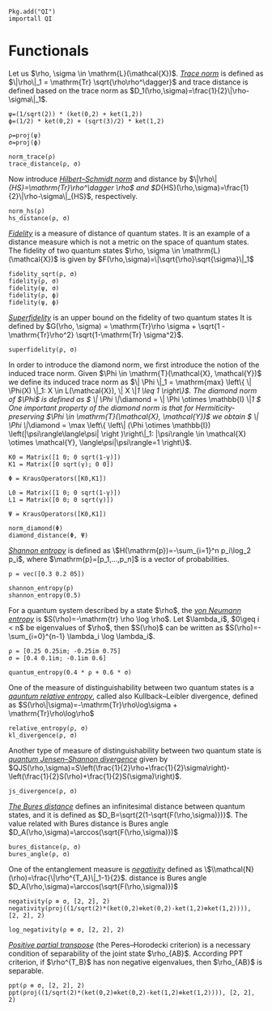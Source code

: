 ```@setup QI
Pkg.add("QI")
importall QI
```

# Functionals

Let us \$\\rho, \\sigma \\in \\mathrm{L}(\\mathcal{X})\$. [*Trace norm*](https://www.quantiki.org/wiki/trace-norm) is defined as \$\\|\\rho\\|_1 = \\mathrm{Tr} \\sqrt{\\rho\\rho^\\dagger}\$ and trace distance is defined based on the trace norm as \$D_1(\\rho,\\sigma)=\\frac{1}{2}\\|\\rho-\\sigma\\|_1$.

```@repl QI
ψ=(1/sqrt(2)) * (ket(0,2) + ket(1,2))
ϕ=(1/2) * ket(0,2) + (sqrt(3)/2) * ket(1,2)

ρ=proj(ψ)
σ=proj(ϕ)

norm_trace(ρ)
trace_distance(ρ, σ)
```
Now introduce [*Hilbert–Schmidt norm*](https://en.wikipedia.org/wiki/Hilbert%E2%80%93Schmidt_operator) and distance by \$\\|\\rho\\|_{HS}=\\mathrm{Tr}\\rho^\\dagger \\rho\$ and \$D_{HS}(\\rho,\\sigma)=\\frac{1}{2}\\|\\rho-\\sigma\\|_{HS}$, respectively.
```@repl QI
norm_hs(ρ)
hs_distance(ρ, σ)
```

[*Fidelity*](https://en.wikipedia.org/wiki/Fidelity_of_quantum_states) is a measure of distance of quantum states. It is an example of a
distance measure which is not a metric on the space of quantum states. The
fidelity of two quantum states \$\\rho, \\sigma \in \\mathrm{L}(\\mathcal{X})\$ is given by
\$F(\\rho,\\sigma)=\\|\\sqrt{\\rho}\\sqrt{\\sigma}\\|_1\$
```@repl QI
fidelity_sqrt(ρ, σ)
fidelity(ρ, σ)
fidelity(ψ, σ)
fidelity(ρ, ϕ)
fidelity(ψ, ϕ)
```

[*Superfidelity*](https://www.quantiki.org/wiki/superfidelity) is an upper bound on the fidelity of two quantum states
It is defined by
\$G(\\rho, \\sigma) = \mathrm{Tr}\\rho \\sigma + \\sqrt{1 - \mathrm{Tr}\\rho^2} \\sqrt{1-\mathrm{Tr} \\sigma^2}\$.

```@repl QI
superfidelity(ρ, σ)
```

In order to introduce the diamond norm, we first introduce the notion of the
induced trace norm. Given \$\\Phi \\in \\mathrm{T}(\\mathcal{X}, \\mathcal{Y})\$ we define its induced trace
norm as \$\\| \\Phi \\|_1 = \\mathrm{max} \\left\\{ \\| \\Phi(X) \\|_1: X \\in L(\\mathcal{X}), \\| X \\|_1 \\leq 1
\\right\\}\$.
The diamond norm of \$\\Phi\$ is defined as
\$
\\| \\Phi \\|_\\diamond = \\| \\Phi \\otimes \\mathbb{I} \\|_1
\$
One important property of the diamond norm is that for Hermiticity-preserving
\$\\Phi \\in \\mathrm{T}(\\mathcal{X}, \\mathcal{Y})\$ we obtain
\$
\\| \\Phi \\|_\\diamond = \\max \\left\\{ \\left\\| (\\Phi \\otimes \\mathbb{I})
\\left(|\\psi\\rangle\\langle\\psi| \\right )\\right\\|_1: |\\psi\\rangle \\in \\mathcal{X} \\otimes \\mathcal{Y},
\\langle\\psi|\\psi\\rangle=1 \\right\\}\$.

```@repl QI
K0 = Matrix([1 0; 0 sqrt(1-γ)])
K1 = Matrix([0 sqrt(γ); 0 0])

Φ = KrausOperators([K0,K1])

L0 = Matrix([1 0; 0 sqrt(1-γ)])
L1 = Matrix([0 0; 0 sqrt(γ)])

Ψ = KrausOperators([K0,K1])

norm_diamond(Φ)
diamond_distance(Φ, Ψ)
```

[*Shannon entropy*](https://en.wikipedia.org/wiki/Entropy_(information_theory)) is defined as \$H(\\mathrm{p})=-\\sum_{i=1}^n p_i\\log_2 p_i\$, where
\$\\mathrm{p}=[p_1,...,p_n]\$ is a vector of probabilities.

```@repl QI
p = vec([0.3 0.2 05])

shannon_entropy(p)
shannon_entropy(0.5)
```

For a quantum system described by a state \$\\rho\$, the [*von Neumann entropy*](https://en.wikipedia.org/wiki/Von_Neumann_entropy) is \$S(\\rho)=-\\mathrm{tr} \\rho \\log \\rho\$.
Let \$\\lambda_i\$,  \$0\\geq i < n\$ be eigenvalues of \$\\rho\$, then \$S(\\rho)\$ can be written as \$S(\\rho)=-\\sum_{i=0}^{n-1} \\lambda_i \\log \\lambda_i\$.
```@repl QI
ρ = [0.25 0.25im; -0.25im 0.75]
σ = [0.4 0.1im; -0.1im 0.6]

quantum_entropy(0.4 * ρ + 0.6 * σ)
```

One of the measure of distinguishability between two quantum states is a [*qauntum relative entropy*](https://en.wikipedia.org/wiki/Quantum_relative_entropy), called also Kullback–Leibler divergence, defined as
\$S(\\rho\\|\\sigma)=-\\mathrm{Tr}\\rho\\log\\sigma + \\mathrm{Tr}\\rho\\log\\rho\$
```@repl QI
relative_entropy(ρ, σ)
kl_divergence(ρ, σ)
```

Another type of measure of distinguishability between two quantum state is [*quantum Jensen–Shannon divergence*](https://en.wikipedia.org/wiki/Jensen%E2%80%93Shannon_divergence#Quantum_Jensen%E2%80%93Shannon_divergence) given by
\$QJS(\\rho,\\sigma)=S\\left(\\frac{1}{2}\\rho+\\frac{1}{2}\\sigma\\right)-\\left(\\frac{1}{2}S(\\rho)+\\frac{1}{2}S(\\sigma)\\right)\$.
```@repl QI
js_divergence(ρ, σ)
```

[*The Bures distance*](https://en.wikipedia.org/wiki/Bures_metric) defines an infinitesimal distance between quantum states, and it is defined as \$D_B=\\sqrt{2(1-\\sqrt{F(\\rho,\\sigma)})}\$. The value related with Bures distance is Bures angle \$D_A(\\rho,\\sigma)=\\arccos(\\sqrt{F(\\rho,\\sigma)})\$
```@repl QI
bures_distance(ρ, σ)
bures_angle(ρ, σ)
```

One of the entanglement measure is [*negativity*](https://en.wikipedia.org/wiki/Negativity_(quantum_mechanics)) defined as \$\\mathcal{N}(\\rho)=\\frac{\\|\\rho^{T_A}\\|_1-1}{2}\$.
distance is Bures angle \$D_A(\\rho,\\sigma)=\\arccos(\\sqrt{F(\\rho,\\sigma)})\$
```@repl QI
negativity(ρ ⊗ σ, [2, 2], 2)
negativity(proj((1/sqrt(2)*(ket(0,2)⊗ket(0,2)-ket(1,2)⊗ket(1,2)))), [2, 2], 2)

log_negativity(ρ ⊗ σ, [2, 2], 2)
```

[*Positive partial transpose*](https://en.wikipedia.org/wiki/Peres%E2%80%93Horodecki_criterion) (the Peres–Horodecki criterion) is a necessary condition of separability of the joint state \$\\rho_{AB}\$. According PPT criterion, if \$\\rho^{T_B}\$ has non negative eigenvalues, then \$\\rho_{AB}\$ is separable.

```@repl QI
ppt(ρ ⊗ σ, [2, 2], 2)
ppt(proj((1/sqrt(2)*(ket(0,2)⊗ket(0,2)-ket(1,2)⊗ket(1,2)))), [2, 2], 2)
```
